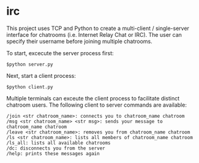 # irc

This project uses TCP and Python to create a multi-client / single-server interface for chatrooms (i.e. Internet Relay Chat or IRC). 
The user can specify their username before joining multiple chatrooms.

To start, excecute the server process first: 

    $python server.py
    
Next, start a client process: 

    $python client.py

Multiple terminals can exceute the client process to facilitate distinct chatroom users. 
The following client to server commands are available:

    /join <str chatroom_name>: connects you to chatroom_name chatroom
    /msg <str chatroom_name> <str msg>: sends your message to chatroom_name chatroom
    /leave <str chatroom_name>: removes you from chatroom_name chatroom
    /ls <str chatroom_name>: lists all members of chatroom_name chatroom
    /ls_all: lists all available chatrooms
    /dc: disconnects you from the server
    /help: prints these messages again
